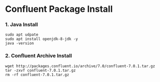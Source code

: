 # Confluent Package Install

### 1. Java Install
```
sudo apt udpate
sudo apt install openjdk-8-jdk -y
java -version
```

### 2. Confluent Archive Install
```
wget http://packages.confluent.io/archive/7.0/confluent-7.0.1.tar.gz
tar -zxvf confluent-7.0.1.tar.gz
rm -rf confluent-7.0.1.tar.gz
```
